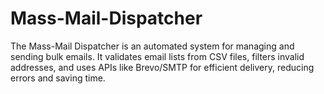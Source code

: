 # Mass-Mail-Dispatcher
The Mass-Mail Dispatcher is an automated system for managing and sending bulk emails. It validates email lists from CSV files, filters invalid addresses, and uses APIs like Brevo/SMTP for efficient delivery, reducing errors and saving time.
